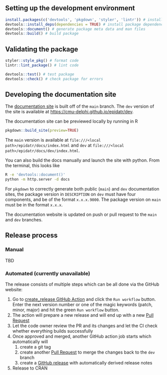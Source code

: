 ## Setting up the development environment

```r
install.packages(c('devtools', 'pkgdown', 'styler', 'lintr')) # install dev dependencies
devtools::install_deps(dependencies = TRUE) # install package dependencies
devtools::document() # generate package meta data and man files
devtools::build() # build package

```

## Validating the package

```r
styler::style_pkg() # format code
lintr::lint_package() # lint code

devtools::test() # test package
devtools::check() # check package for errors
```

## Developing the documentation site

The [documentation site](https://cmu-delphi.github.io/epidatr/) is built off of the `main` branch. The `dev` version of the site is available at https://cmu-delphi.github.io/epidatr/dev.

The documentation site can be previewed locally by running in R

```r
pkgdown::build_site(preview=TRUE)
```

The `main` version is available at `file:///<local path>/epidatr/docs/index.html` and `dev` at `file:///<local path>/epidatr/docs/dev/index.html`.

You can also build the docs manually and launch the site with python. From the terminal, this looks like
```bash
R -e 'devtools::document()'
python -m http.server -d docs
```

For `pkgdown` to correctly generate both public (`main`) and `dev` documentation sites, the package version in `DESCRIPTION` on `dev` must have four components, and be of the format `x.x.x.9000`. The package version on `main` must be in the format `x.x.x`.

The documentation website is updated on push or pull request to the `main` and `dev` branches.

## Release process

### Manual

TBD

### Automated (currently unavailable)

The release consists of multiple steps which can be all done via the GitHub website:

1. Go to [create_release GitHub Action](https://github.com/cmu-delphi/epidatr/actions/workflows/create_release.yml) and click the `Run workflow` button. Enter the next version number or one of the magic keywords (patch, minor, major) and hit the green `Run workflow` button.
2. The action will prepare a new release and will end up with a new [Pull Request](https://github.com/cmu-delphi/epidatr/pulls)
3. Let the code owner review the PR and its changes and let the CI check whether everything builds successfully
4. Once approved and merged, another GitHub action job starts which automatically will
   1. create a git tag
   2. create another [Pull Request](https://github.com/cmu-delphi/epidatr/pulls) to merge the changes back to the `dev` branch
   3. create a [GitHub release](https://github.com/cmu-delphi/epidatr/releases) with automatically derived release notes
5. Release to CRAN
